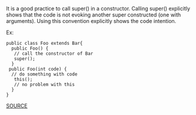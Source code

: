It is a good practice to call super() in a constructor.
Calling super() explicitly shows that the code is not evoking another super constructed (one with arguments).
Using this convention explicitly shows the code intention.

Ex:

    public class Foo extends Bar{
      public Foo() {
       // call the constructor of Bar
       super();
      }
     public Foo(int code) {
      // do something with code
       this();
       // no problem with this
      }
    }

[SOURCE](http://pmd.sourceforge.net/pmd-5.3.2/pmd-java/rules/java/controversial.html#CallSuperInConstructor)

